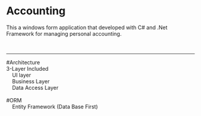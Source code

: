 # Accounting

This a windows form application that developed with C# and .Net Framework for managing personal accounting.

<br/>
<hr/>
#Architecture
<br/>
 3-Layer Included
 <br/>
   &nbsp;&nbsp;&nbsp;&nbsp;UI layer
     <br/>
     &nbsp;&nbsp;&nbsp;&nbsp;Business Layer
     <br/>
     &nbsp;&nbsp;&nbsp;&nbsp;Data Access Layer
     <br/>
     <br/>
#ORM
<br/>
 &nbsp;&nbsp;&nbsp;&nbsp;Entity Framework (Data Base First)
 
